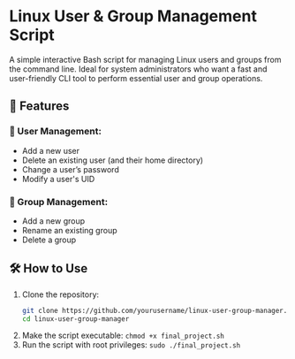 # Linux User & Group Management Script

A simple interactive Bash script for managing Linux users and groups from the command line. Ideal for system administrators who want a fast and user-friendly CLI tool to perform essential user and group operations.

## 🚀 Features

### 👤 User Management:
- Add a new user
- Delete an existing user (and their home directory)
- Change a user’s password
- Modify a user's UID

### 👥 Group Management:
- Add a new group
- Rename an existing group
- Delete a group

## 🛠️ How to Use

1. Clone the repository:
   ```bash
   git clone https://github.com/yourusername/linux-user-group-manager.git
   cd linux-user-group-manager
2. Make the script executable:
   `chmod +x final_project.sh`
3. Run the script with root privileges:
   `sudo ./final_project.sh`   
